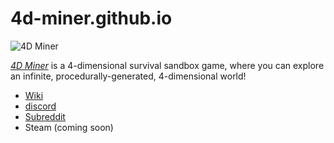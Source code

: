 # 4d-miner.github.io

![4D Miner][logo]

*[4D Miner](https://4d-miner.fandom.com/wiki/4D_Miner)* is a 4-dimensional survival sandbox game, where you can explore an infinite, procedurally-generated, 4-dimensional world!

* [Wiki](https://4d-miner.fandom.com)
* [discord](https://discord.gg/zg92JTdp66)
* [Subreddit](https://reddit.com/r/4D_Miner)
* Steam (coming soon)

[logo]: https://4d-miner.github.io/logo.png "4D Miner"
